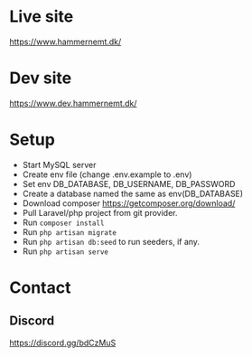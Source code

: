 # Live site

https://www.hammernemt.dk/

# Dev site 

https://www.dev.hammernemt.dk/

# Setup

- Start MySQL server
- Create env file (change .env.example to .env)
- Set env DB_DATABASE, DB_USERNAME, DB_PASSWORD
- Create a database named the same as env(DB_DATABASE)
- Download composer https://getcomposer.org/download/
- Pull Laravel/php project from git provider.
- Run `composer install`
- Run `php artisan migrate`
- Run `php artisan db:seed` to run seeders, if any.
- Run `php artisan serve`

# Contact

## Discord 

https://discord.gg/bdCzMuS



